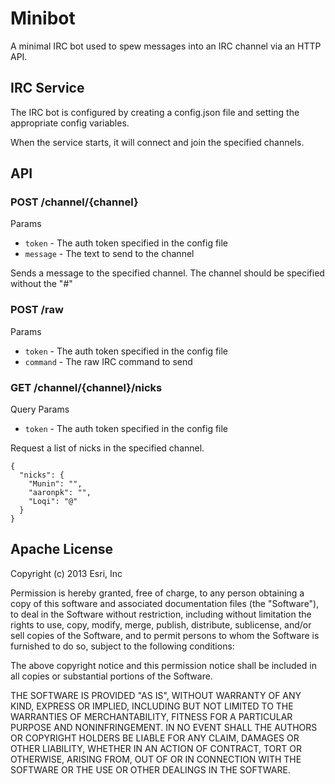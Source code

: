 # Minibot

A minimal IRC bot used to spew messages into an IRC channel via an HTTP API.

## IRC Service

The IRC bot is configured by creating a config.json file and setting the appropriate config variables.

When the service starts, it will connect and join the specified channels. 


## API

### POST /channel/{channel}

Params

* `token` - The auth token specified in the config file
* `message` - The text to send to the channel 

Sends a message to the specified channel. The channel should be specified without the "#"

### POST /raw

Params

* `token` - The auth token specified in the config file
* `command` - The raw IRC command to send

### GET /channel/{channel}/nicks

Query Params

* `token` - The auth token specified in the config file

Request a list of nicks in the specified channel.

```
{
  "nicks": {
    "Munin": "",
    "aaronpk": "",
    "Loqi": "@"
  }
}
```

## Apache License

Copyright (c) 2013 Esri, Inc

Permission is hereby granted, free of charge, to any person obtaining a copy of this software and associated documentation files (the "Software"), to deal in the Software without restriction, including without limitation the rights to use, copy, modify, merge, publish, distribute, sublicense, and/or sell copies of the Software, and to permit persons to whom the Software is furnished to do so, subject to the following conditions:

The above copyright notice and this permission notice shall be included in all copies or substantial portions of the Software.

THE SOFTWARE IS PROVIDED "AS IS", WITHOUT WARRANTY OF ANY KIND, EXPRESS OR IMPLIED, INCLUDING BUT NOT LIMITED TO THE WARRANTIES OF MERCHANTABILITY, FITNESS FOR A PARTICULAR PURPOSE AND NONINFRINGEMENT. IN NO EVENT SHALL THE AUTHORS OR COPYRIGHT HOLDERS BE LIABLE FOR ANY CLAIM, DAMAGES OR OTHER LIABILITY, WHETHER IN AN ACTION OF CONTRACT, TORT OR OTHERWISE, ARISING FROM, OUT OF OR IN CONNECTION WITH THE SOFTWARE OR THE USE OR OTHER DEALINGS IN THE SOFTWARE.

